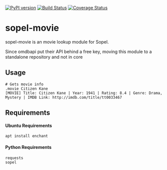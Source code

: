 [![PyPI version](https://badge.fury.io/py/sopel-modules.movie.svg)](https://badge.fury.io/py/sopel-modules.movie)
[![Build Status](https://travis-ci.org/RustyBower/sopel-movie.svg?branch=master)](https://travis-ci.org/RustyBower/sopel-movie)
[![Coverage Status](https://coveralls.io/repos/github/RustyBower/sopel-movie/badge.svg?branch=master)](https://coveralls.io/github/RustyBower/sopel-movie?branch=master)

# sopel-movie
sopel-movie is an movie lookup module for Sopel.

Since omdbapi put their API behind a free key, moving this module to a standalone repository and not in core

## Usage
```
# Gets movie info
.movie Citizen Kane
[MOVIE] Title: Citizen Kane | Year: 1941 | Rating: 8.4 | Genre: Drama, Mystery | IMDB Link: http://imdb.com/title/tt0033467
```

## Requirements
#### Ubuntu Requirements
```
apt install enchant
```
#### Python Requirements
```
requests
sopel
```
